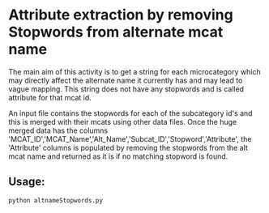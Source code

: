 # Attribute extraction by removing Stopwords from alternate mcat name

The main aim of this activity is to get a string for each microcategory which may directly affect the alternate name it currently has and may lead to vague mapping. This string does not have any stopwords and is called attribute for that mcat id.

An input file contains the stopwords for each of the subcategory id's and this is merged with their mcats using other data files. Once the huge merged data has the columns 'MCAT_ID','MCAT_Name','Alt_Name','Subcat_ID','Stopword','Attribute', the 'Attribute' columns is populated by removing the stopwords from the alt mcat name and returned as it is if no matching stopword is found.

## Usage:
```
python altnameStopwords.py
```
